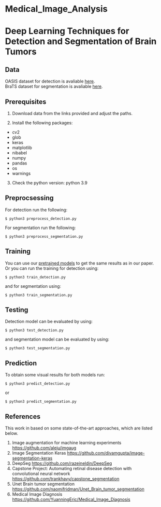 # Medical_Image_Analysis
# Deep Learning Techniques for Detection and Segmentation of Brain Tumors

## Data

OASIS dataset for detection is avaliable [here](https://www.oasis-brains.org).  
BraTS dataset for segmentation is avaliable [here](https://www.oasis-brains.org).  

## Prerequisites

1. Download data from the links provided and adjust the paths.

2. Install the following packages:
* cv2
* glob
* keras
* matplotlib
* nibabel
* numpy
* pandas
* os
* warnings

3. Check the python version: python 3.9

## Preprocsessing

For detection run the following:

```
$ python3 preprocess_detection.py
```

For segmentation run the following:

```
$ python3 preprocess_segmentation.py
```

## Training

You can use our [pretrained models](https://drive.google.com/file/d/16Q7EYKp_lTXPVr8P6kH9EMZ-EKC9CFPb/view?usp=sharing) to get the same results as in our paper.
Or you can run the training for detection using: 

```
$ python3 train_detection.py
```
and for segmentation using:

```
$ python3 train_segmentation.py
```

## Testing

Detection model can be evaluated by using:

```
$ python3 test_detection.py
```
and segmentation model can be evaluated by using:

```
$ python3 test_segmentation.py
```

## Prediction

To obtain some visual results for both models run:

```
$ python3 predict_detection.py
```
or

```
$ python3 predict_segmentation.py
```

## References

This work in based on some state-of-the-art approaches, which are listed below.

1. Image augmentation for machine learning experiments https://github.com/aleju/imgaug
2. Image Segmentation Keras https://github.com/divamgupta/image-segmentation-keras 
3. DeepSeg https://github.com/razeineldin/DeepSeg
4. Capstone Project: Automating retinal disease detection with convolutional neural network https://github.com/trankhavy/capstone_segmentation
5. Unet Brain tumor segmentation https://github.com/naomifridman/Unet_Brain_tumor_segmentation
6. Medical Image Diagnosis https://github.com/YuanningEric/Medical_Image_Diagnosis
